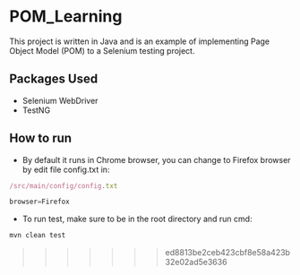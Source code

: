 # POM_Learning
This project is written in Java and is an example of implementing Page Object Model (POM) to a Selenium testing project.
## Packages Used
* Selenium WebDriver
* TestNG
## How to run
- By default it runs in Chrome browser, you can change to Firefox browser by edit file config.txt in:
```javascript
/src/main/config/config.txt
```
```javascript
browser=Firefox
```
- To run test, make sure to be in the root directory and run cmd:
```javascript
mvn clean test
```
>>>>>>> ed8813be2ceb423cbf8e58a423b32e02ad5e3636
